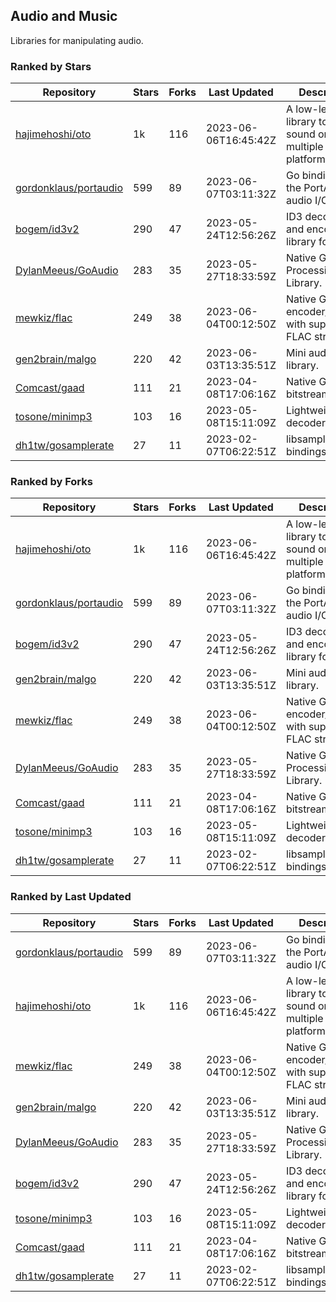 ## Audio and Music

Libraries for manipulating audio.

### Ranked by Stars

| Repository | Stars | Forks | Last Updated | Description | 
|------------|-------|-------|--------------|-------------|
| [hajimehoshi/oto](https://github.com/hajimehoshi/oto) | 1k | 116 | 2023-06-06T16:45:42Z |  A low-level library to play sound on multiple platforms. |
| [gordonklaus/portaudio](https://github.com/gordonklaus/portaudio) | 599 | 89 | 2023-06-07T03:11:32Z |  Go bindings for the PortAudio audio I/O library. |
| [bogem/id3v2](https://github.com/bogem/id3v2) | 290 | 47 | 2023-05-24T12:56:26Z |  ID3 decoding and encoding library for Go. |
| [DylanMeeus/GoAudio](https://github.com/DylanMeeus/GoAudio) | 283 | 35 | 2023-05-27T18:33:59Z |  Native Go Audio Processing Library. |
| [mewkiz/flac](https://github.com/mewkiz/flac) | 249 | 38 | 2023-06-04T00:12:50Z |  Native Go FLAC encoder/decoder with support for FLAC streams. |
| [gen2brain/malgo](https://github.com/gen2brain/malgo) | 220 | 42 | 2023-06-03T13:35:51Z |  Mini audio library. |
| [Comcast/gaad](https://github.com/Comcast/gaad) | 111 | 21 | 2023-04-08T17:06:16Z |  Native Go AAC bitstream parser. |
| [tosone/minimp3](https://github.com/tosone/minimp3) | 103 | 16 | 2023-05-08T15:11:09Z |  Lightweight MP3 decoder library. |
| [dh1tw/gosamplerate](https://github.com/dh1tw/gosamplerate) | 27 | 11 | 2023-02-07T06:22:51Z |  libsamplerate bindings for go. |

### Ranked by Forks

| Repository | Stars | Forks | Last Updated | Description | 
|------------|-------|-------|--------------|-------------|
| [hajimehoshi/oto](https://github.com/hajimehoshi/oto) | 1k | 116 | 2023-06-06T16:45:42Z |  A low-level library to play sound on multiple platforms. |
| [gordonklaus/portaudio](https://github.com/gordonklaus/portaudio) | 599 | 89 | 2023-06-07T03:11:32Z |  Go bindings for the PortAudio audio I/O library. |
| [bogem/id3v2](https://github.com/bogem/id3v2) | 290 | 47 | 2023-05-24T12:56:26Z |  ID3 decoding and encoding library for Go. |
| [gen2brain/malgo](https://github.com/gen2brain/malgo) | 220 | 42 | 2023-06-03T13:35:51Z |  Mini audio library. |
| [mewkiz/flac](https://github.com/mewkiz/flac) | 249 | 38 | 2023-06-04T00:12:50Z |  Native Go FLAC encoder/decoder with support for FLAC streams. |
| [DylanMeeus/GoAudio](https://github.com/DylanMeeus/GoAudio) | 283 | 35 | 2023-05-27T18:33:59Z |  Native Go Audio Processing Library. |
| [Comcast/gaad](https://github.com/Comcast/gaad) | 111 | 21 | 2023-04-08T17:06:16Z |  Native Go AAC bitstream parser. |
| [tosone/minimp3](https://github.com/tosone/minimp3) | 103 | 16 | 2023-05-08T15:11:09Z |  Lightweight MP3 decoder library. |
| [dh1tw/gosamplerate](https://github.com/dh1tw/gosamplerate) | 27 | 11 | 2023-02-07T06:22:51Z |  libsamplerate bindings for go. |

### Ranked by Last Updated

| Repository | Stars | Forks | Last Updated | Description | 
|------------|-------|-------|--------------|-------------|
| [gordonklaus/portaudio](https://github.com/gordonklaus/portaudio) | 599 | 89 | 2023-06-07T03:11:32Z |  Go bindings for the PortAudio audio I/O library. |
| [hajimehoshi/oto](https://github.com/hajimehoshi/oto) | 1k | 116 | 2023-06-06T16:45:42Z |  A low-level library to play sound on multiple platforms. |
| [mewkiz/flac](https://github.com/mewkiz/flac) | 249 | 38 | 2023-06-04T00:12:50Z |  Native Go FLAC encoder/decoder with support for FLAC streams. |
| [gen2brain/malgo](https://github.com/gen2brain/malgo) | 220 | 42 | 2023-06-03T13:35:51Z |  Mini audio library. |
| [DylanMeeus/GoAudio](https://github.com/DylanMeeus/GoAudio) | 283 | 35 | 2023-05-27T18:33:59Z |  Native Go Audio Processing Library. |
| [bogem/id3v2](https://github.com/bogem/id3v2) | 290 | 47 | 2023-05-24T12:56:26Z |  ID3 decoding and encoding library for Go. |
| [tosone/minimp3](https://github.com/tosone/minimp3) | 103 | 16 | 2023-05-08T15:11:09Z |  Lightweight MP3 decoder library. |
| [Comcast/gaad](https://github.com/Comcast/gaad) | 111 | 21 | 2023-04-08T17:06:16Z |  Native Go AAC bitstream parser. |
| [dh1tw/gosamplerate](https://github.com/dh1tw/gosamplerate) | 27 | 11 | 2023-02-07T06:22:51Z |  libsamplerate bindings for go. |

